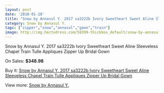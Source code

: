 ```yaml
---
layout: post
date: '2018-01-20'
title: "Snow by Annasul Y. 2017 sa3222b Ivory Sweetheart Sweet Aline Sleeveless Chapel Train Tulle Appliques Zipper Up Bridal Gown"
category: Snow by Annasul Y.
tags: ["zipper","snow","annasul","gown","train"]
image: http://img.hectodress.com/58399-thickbox_default/snow-by-annasul-y-2017-sa3222b-ivory-sweetheart-sweet-aline-sleeveless-chapel-train-tulle-appliques-zipper-up-bridal-gown.jpg
---
```

Snow by Annasul Y. 2017 sa3222b Ivory Sweetheart Sweet Aline Sleeveless Chapel Train Tulle Appliques Zipper Up Bridal Gown

On Sales: **$348.98**
<a href="https://www.hectodress.com/snow-by-annasul-y-/18208-snow-by-annasul-y-2017-sa3222b-ivory-sweetheart-sweet-aline-sleeveless-chapel-train-tulle-appliques-zipper-up-bridal-gown.html"><amp-img layout="responsive" width="600" height="600" src="//img.hectodress.com/58399-thickbox_default/snow-by-annasul-y-2017-sa3222b-ivory-sweetheart-sweet-aline-sleeveless-chapel-train-tulle-appliques-zipper-up-bridal-gown.jpg" alt="Snow by Annasul Y. 2017 sa3222b Ivory Sweetheart Sweet Aline Sleeveless Chapel Train Tulle Appliques Zipper Up Bridal Gown 0" /></a>
<a href="https://www.hectodress.com/snow-by-annasul-y-/18208-snow-by-annasul-y-2017-sa3222b-ivory-sweetheart-sweet-aline-sleeveless-chapel-train-tulle-appliques-zipper-up-bridal-gown.html"><amp-img layout="responsive" width="600" height="600" src="//img.hectodress.com/58401-thickbox_default/snow-by-annasul-y-2017-sa3222b-ivory-sweetheart-sweet-aline-sleeveless-chapel-train-tulle-appliques-zipper-up-bridal-gown.jpg" alt="Snow by Annasul Y. 2017 sa3222b Ivory Sweetheart Sweet Aline Sleeveless Chapel Train Tulle Appliques Zipper Up Bridal Gown 1" /></a>
<a href="https://www.hectodress.com/snow-by-annasul-y-/18208-snow-by-annasul-y-2017-sa3222b-ivory-sweetheart-sweet-aline-sleeveless-chapel-train-tulle-appliques-zipper-up-bridal-gown.html"><amp-img layout="responsive" width="600" height="600" src="//img.hectodress.com/58400-thickbox_default/snow-by-annasul-y-2017-sa3222b-ivory-sweetheart-sweet-aline-sleeveless-chapel-train-tulle-appliques-zipper-up-bridal-gown.jpg" alt="Snow by Annasul Y. 2017 sa3222b Ivory Sweetheart Sweet Aline Sleeveless Chapel Train Tulle Appliques Zipper Up Bridal Gown 2" /></a>

Buy it: [Snow by Annasul Y. 2017 sa3222b Ivory Sweetheart Sweet Aline Sleeveless Chapel Train Tulle Appliques Zipper Up Bridal Gown](https://www.hectodress.com/snow-by-annasul-y-/18208-snow-by-annasul-y-2017-sa3222b-ivory-sweetheart-sweet-aline-sleeveless-chapel-train-tulle-appliques-zipper-up-bridal-gown.html "Snow by Annasul Y. 2017 sa3222b Ivory Sweetheart Sweet Aline Sleeveless Chapel Train Tulle Appliques Zipper Up Bridal Gown")

View more: [Snow by Annasul Y.](https://www.hectodress.com/368-snow-by-annasul-y- "Snow by Annasul Y.")